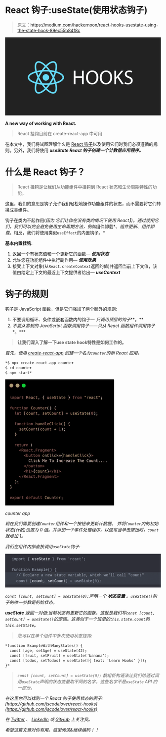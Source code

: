 # React 钩子:useState(使用状态钩子)

> 原文：<https://medium.com/hackernoon/react-hooks-usestate-using-the-state-hook-89ec55b84f8c>

![](img/961286e888f682072de57bfe4e4d3f3f.png)

**A new way of working with React.**

> React 挂钩目前在 create-react-app 中可用

在本文中，我们将试图理解什么是 [React 钩子](https://reactjs.org/docs/hooks-intro.html)以及使用它们时我们必须遵循的规则。另外，我们将使用 ***useState React 钩子创建一个计数器应用程序。***

# 什么是 React 钩子？

> React 挂钩是让我们从功能组件中挂钩到 React 状态和生命周期特性的功能。

这里，我们的意思是钩子允许我们轻松地操作功能组件的状态，而不需要将它们转换成类组件。

钩子在类内不起作用(*因为* *它们让你在没有类的情况下使用 React】)。通过使用它们，我们可以完全避免使用生命周期方法，例如*组件卸载*、*组件更新*、*组件卸载*。相反，我们将使用类似`useEffect`的内置钩子。*

**基本内置挂钩:**

1.  返回一个有状态值和一个更新它的函数— ***使用状态***
2.  允许您在功能组件中执行副作用— ***使用效果***
3.  接受上下文对象(从`React.createContext`返回的值)并返回当前上下文值，该值由给定上下文的最近上下文提供者给出— ***useContext***

# 钩子的规则

钩子是 JavaScript 函数，但是它们强加了两个额外的规则:

1.  不要调用循环、条件或嵌套函数内的钩子— *只调用顶层的钩子***。**
2.  *不要从常规的 JavaScript 函数调用钩子——只从 React 函数组件调用钩子**。***

> **让我们深入了解一下****use state hook****特性是如何工作的。**

*首先，使用 [create-react-app](https://github.com/facebook/create-react-app) 创建一个名为`counter`的新 React 应用。*

```
*$ npx create-react-app counter
$ cd counter
$ npm start*
```

*![](img/eec68c7f81a37807e43685b7a8705b59.png)*

*counter app*

*现在我们需要创建`Counter`组件和一个按钮来更新计数器。
并将`Counter`内的初始状态(计数)设置为 0 值。并添加一个事件处理程序，以便每当单击按钮时，`count`就增加 1。*

*我们在组件内部直接调用`useState`钩子:*

*![](img/643d63e1759c4556fa93173756bce3cc.png)*

*`const [count, setCount] = useState(0);`声明一个 ***状态变量*** 。`useState()`钩子的唯一参数是初始状态。*

****useState*** 返回一对值:当前状态和更新它的函数。这就是我们写`const [count, setCount] = useState()`的原因。这类似于一个班里的`this.state.count`和`this.setState`。*

> *您可以在单个组件中多次使用状态挂钩:*

```
*function ExampleWithManyStates() {
  const [age, setAge] = useState(42);
  const [fruit, setFruit] = useState('banana');
  const [todos, setTodos] = useState([{ text: 'Learn Hooks' }]);
}* 
```

> *`const [count, setCount] = useState(0);` 数组析构语法让我们给通过调用`useState`声明的状态变量取不同的名字。这些名字不是`useState` API 的一部分。*

*在这里你可以找到一个 React 钩子使用状态的例子:[https://github.com/jscodelover/react-hooks](https://github.com/jscodelover/react-hooks)*

*在 [Twitter](https://twitter.com/jscodelover) 、 [LinkedIn](https://www.linkedin.com/in/jscodelover) 或 [GitHub](https://github.com/jscodelover) 上关注我。*

*希望这篇文章对你有用。感谢阅读&继续编码！！*